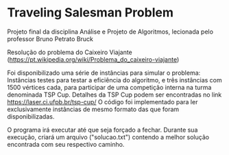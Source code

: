 # Traveling Salesman Problem
Projeto final da disciplina Análise e Projeto de Algoritmos, lecionada pelo professor Bruno Petrato Bruck

Resolução do problema do Caixeiro Viajante (https://pt.wikipedia.org/wiki/Problema_do_caixeiro-viajante)

Foi disponibilizado uma série de instâncias para simular o problema: Instâncias testes para testar a eficiência do algoritmo, e três instâncias com 1500 vértices cada, para participar de uma competição interna na turma denominada TSP Cup. Detalhes da TSP Cup podem ser encontradas no link https://laser.ci.ufpb.br/tsp-cup/
O código foi implementado para ler exclusivamente instâncias de mesmo formato das que foram disponibilizadas.

O programa irá executar até que seja forçado a fechar. Durante sua execução, criará um arquivo ("solucao.txt") contendo a melhor solução encontrada com seu respectivo caminho.
